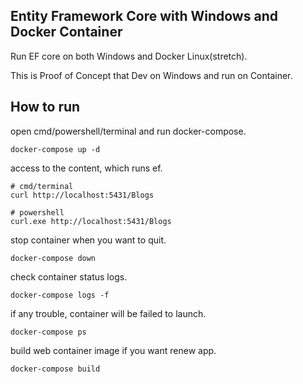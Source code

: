 ## Entity Framework Core with Windows and Docker Container

Run EF core on both Windows and Docker Linux(stretch).

This is Proof of Concept that Dev on Windows and run on Container.

## How to run

open cmd/powershell/terminal and run docker-compose.

```
docker-compose up -d
```

access to the content, which runs ef.

```
# cmd/terminal
curl http://localhost:5431/Blogs

# powershell
curl.exe http://localhost:5431/Blogs
```

stop container when you want to quit.

```
docker-compose down
```

check container status logs.

```
docker-compose logs -f
```

if any trouble, container will be failed to launch.

```
docker-compose ps
```

build web container image if you want renew app.

```
docker-compose build
```
